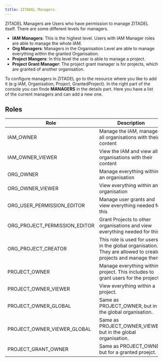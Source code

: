 ```yaml
---
title: ZITADEL Managers
---
```



ZITADEL Managers are Users who have permission to manage ZITADEL itself. There are some different levels for managers.

- **IAM Managers**: This is the highest level. Users with IAM Manager roles are able to manage the whole IAM.
- **Org Managers**: Managers in the Organisation Level are able to manage everything within the granted Organisation.
- **Project Mangers**: In this level the user is able to manage a project.
- **Project Grant Manager**: The project grant manager is for projects, which are granted of another organisation.

To configure managers in ZITADEL go to the resource where you like to add it (e.g IAM, Organisation, Project, GrantedProject).
In the right part of the console you can finde **MANAGERS** in the details part. Here you have a list of the current managers and can add a new one.

## Roles

| Role   | Description   |
|---|---|
| IAM_OWNER  | Manage the IAM, manage all organisations with their content  |
| IAM_OWNER_VIEWER  | View the IAM and view all organisations with their content |
| ORG_OWNER  | Manage everything within an organisation  |
| ORG_OWNER_VIEWER  | View everything within an organisation  |
| ORG_USER_PERMISSION_EDITOR  | Manage user grants and view everything needed for this  |
| ORG_PROJECT_PERMISSION_EDITOR  | Grant Projects to other organisations and view everything needed for this  |
| ORG_PROJECT_CREATOR  | This role is used for users in the global organisation. They are allowed to create projects and manage them.  |
| PROJECT_OWNER  | Manage everything within a project. This includes to grant users for the project.  |
| PROJECT_OWNER_VIEWER  | View everything within a project.|
| PROJECT_OWNER_GLOBAL  | Same as PROJECT_OWNER, but in the global organisation. |
| PROJECT_OWNER_VIEWER_GLOBAL  | Same as PROJECT_OWNER_VIEWER, but in the global organisation. |
| PROJECT_GRANT_OWNER  | Same as PROJECT_OWNER but for a granted proejct. |
